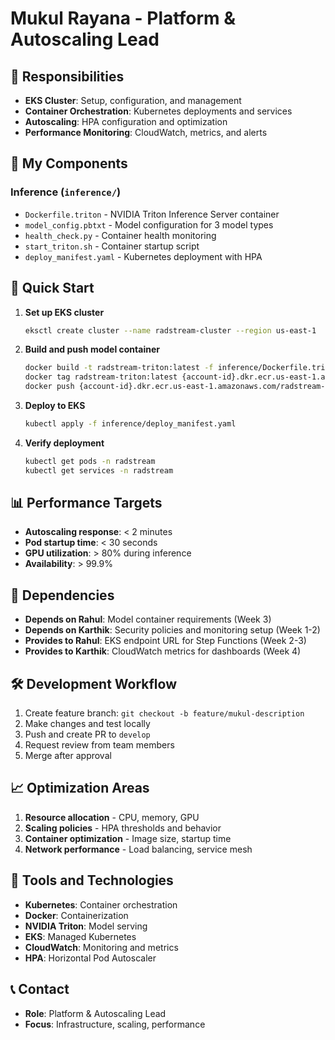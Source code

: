 # Mukul Rayana - Platform & Autoscaling Lead

## 🎯 Responsibilities

- **EKS Cluster**: Setup, configuration, and management
- **Container Orchestration**: Kubernetes deployments and services
- **Autoscaling**: HPA configuration and optimization
- **Performance Monitoring**: CloudWatch, metrics, and alerts

## 📁 My Components

### Inference (`inference/`)
- `Dockerfile.triton` - NVIDIA Triton Inference Server container
- `model_config.pbtxt` - Model configuration for 3 model types
- `health_check.py` - Container health monitoring
- `start_triton.sh` - Container startup script
- `deploy_manifest.yaml` - Kubernetes deployment with HPA

## 🚀 Quick Start

1. **Set up EKS cluster**
   ```bash
   eksctl create cluster --name radstream-cluster --region us-east-1
   ```

2. **Build and push model container**
   ```bash
   docker build -t radstream-triton:latest -f inference/Dockerfile.triton .
   docker tag radstream-triton:latest {account-id}.dkr.ecr.us-east-1.amazonaws.com/radstream-triton:latest
   docker push {account-id}.dkr.ecr.us-east-1.amazonaws.com/radstream-triton:latest
   ```

3. **Deploy to EKS**
   ```bash
   kubectl apply -f inference/deploy_manifest.yaml
   ```

4. **Verify deployment**
   ```bash
   kubectl get pods -n radstream
   kubectl get services -n radstream
   ```

## 📊 Performance Targets

- **Autoscaling response**: < 2 minutes
- **Pod startup time**: < 30 seconds
- **GPU utilization**: > 80% during inference
- **Availability**: > 99.9%

## 🔗 Dependencies

- **Depends on Rahul**: Model container requirements (Week 3)
- **Depends on Karthik**: Security policies and monitoring setup (Week 1-2)
- **Provides to Rahul**: EKS endpoint URL for Step Functions (Week 2-3)
- **Provides to Karthik**: CloudWatch metrics for dashboards (Week 4)

## 🛠️ Development Workflow

1. Create feature branch: `git checkout -b feature/mukul-description`
2. Make changes and test locally
3. Push and create PR to `develop`
4. Request review from team members
5. Merge after approval

## 📈 Optimization Areas

1. **Resource allocation** - CPU, memory, GPU
2. **Scaling policies** - HPA thresholds and behavior
3. **Container optimization** - Image size, startup time
4. **Network performance** - Load balancing, service mesh

## 🔧 Tools and Technologies

- **Kubernetes**: Container orchestration
- **Docker**: Containerization
- **NVIDIA Triton**: Model serving
- **EKS**: Managed Kubernetes
- **CloudWatch**: Monitoring and metrics
- **HPA**: Horizontal Pod Autoscaler

## 📞 Contact

- **Role**: Platform & Autoscaling Lead
- **Focus**: Infrastructure, scaling, performance
